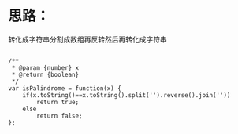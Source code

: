 # 思路：
转化成字符串分割成数组再反转然后再转化成字符串
```

/**
 * @param {number} x
 * @return {boolean}
 */
var isPalindrome = function(x) {
    if(x.toString()==x.toString().split('').reverse().join(''))
        return true;
    else 
        return false;
};
```
